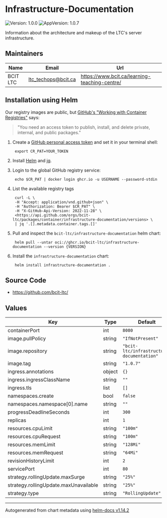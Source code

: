 # Infrastructure-Documentation

![Version: 1.0.0](https://img.shields.io/badge/Version-1.0.0-informational?style=flat-square) ![AppVersion: 1.0.7](https://img.shields.io/badge/AppVersion-1.0.7-informational?style=flat-square)

Information about the architecture and makeup of the LTC's server infrastructure.

## Maintainers

| Name | Email | Url |
| ---- | ------ | --- |
| BCIT LTC | <ltc_techops@bcit.ca> | <https://www.bcit.ca/learning-teaching-centre/> |

## Installation using Helm

Our registry images are public, but [GitHub's "Working with Container Registries"](https://docs.github.com/en/packages/working-with-a-github-packages-registry/working-with-the-container-registry) says:
> "You need an access token to publish, install, and delete private, internal, and public packages."

1. Create a [GitHub personal access token](https://docs.github.com/en/authentication/keeping-your-account-and-data-secure/managing-your-personal-access-tokens) and set it in your terminal shell:

        export CR_PAT=YOUR_TOKEN

2. Install [Helm](https://helm.sh/docs/intro/install) and [jq](https://jqlang.org/download/).

3. Login to the global GitHub registry service:

        echo $CR_PAT | docker login ghcr.io -u USERNAME --password-stdin

4. List the available registry tags

        curl -L \
        -H "Accept: application/vnd.github+json" \
        -H "Authorization: Bearer $CR_PAT" \
        -H "X-GitHub-Api-Version: 2022-11-28" \
        <https://api.github.com/orgs/bcit-ltc/packages/container/infrastructure-documentation/versions> \
        | jq '.[].metadata.container.tags.[]'

5. Pull and inspect the `bcit-ltc/infrastructure-documentation` helm chart:

        helm pull --untar oci://ghcr.io/bcit-ltc/infrastructure-documentation --version {VERSION}

6. Install the `infrastructure-documentation` chart:

        helm install infrastructure-documentation .

## Source Code

* <https://github.com/bcit-ltc/>

## Values

| Key | Type | Default | Description |
|-----|------|---------|-------------|
| containerPort | int | `8080` |  |
| image.pullPolicy | string | `"IfNotPresent"` |  |
| image.repository | string | `"bcit-ltc/infrastructure-documentation"` |  |
| image.tag | string | `"1.0.7"` |  |
| ingress.annotations | object | `{}` |  |
| ingress.ingressClassName | string | `""` |  |
| ingress.tls | list | `[]` |  |
| namespaces.create | bool | `false` |  |
| namespaces.namespace[0].name | string | `""` |  |
| progressDeadlineSeconds | int | `300` |  |
| replicas | int | `1` |  |
| resources.cpuLimit | string | `"100m"` |  |
| resources.cpuRequest | string | `"100m"` |  |
| resources.memLimit | string | `"128Mi"` |  |
| resources.memRequest | string | `"64Mi"` |  |
| revisionHistoryLimit | int | `2` |  |
| servicePort | int | `80` |  |
| strategy.rollingUpdate.maxSurge | string | `"25%"` |  |
| strategy.rollingUpdate.maxUnavailable | string | `"25%"` |  |
| strategy.type | string | `"RollingUpdate"` |  |

----------------------------------------------
Autogenerated from chart metadata using [helm-docs v1.14.2](https://github.com/norwoodj/helm-docs/releases/v1.14.2)
